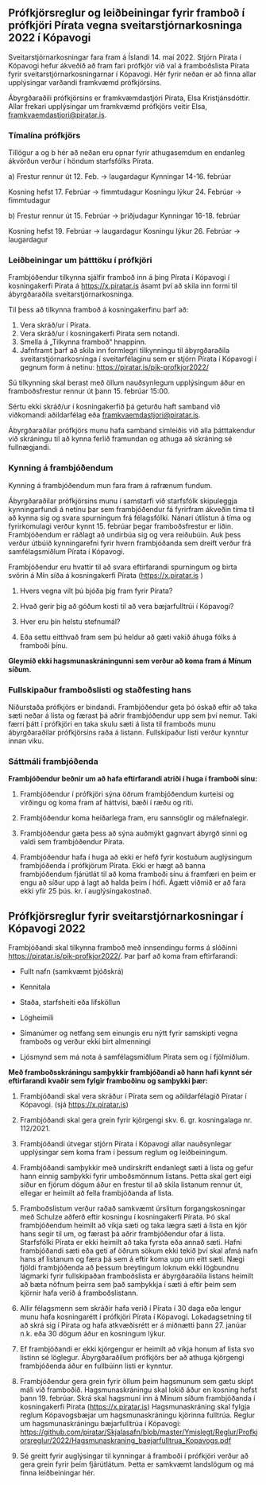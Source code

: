 
## Prófkjörsreglur og leiðbeiningar fyrir framboð í prófkjöri Pírata vegna sveitarstjórnarkosninga 2022 í Kópavogi

Sveitarstjórnarkosningar fara fram á Íslandi 14. maí 2022. Stjórn Pírata í Kópavogi hefur ákveðið að fram fari prófkjör við val á framboðslista Pírata fyrir sveitarstjórnarkosningarnar í Kópavogi. Hér fyrir neðan er að finna allar upplýsingar varðandi framkvæmd prófkjörsins.

Ábyrgðaraðili prófkjörsins er framkvæmdastjóri Pírata, Elsa Kristjánsdóttir. Allar frekari upplýsingar um framkvæmd prófkjörs veitir Elsa, framkvaemdastjori@piratar.is.


### Tímalína prófkjörs

Tillögur a og b hér að neðan eru opnar fyrir athugasemdum en endanleg ákvörðun verður í höndum starfsfólks Pírata.

a)
Frestur rennur út 12. Feb. → laugardagur Kynningar 14-16. febrúar

Kosning hefst 17. Febrúar → fimmtudagur Kosningu lýkur 24. Febrúar → fimmtudagur

b)
Frestur rennur út 15. Febrúar → þriðjudagur Kynningar 16-18. febrúar

Kosning hefst 19. Febrúar → laugardagur Kosningu lýkur 26. Febrúar → laugardagur

### Leiðbeiningar um þátttöku í prófkjöri
Frambjóðendur tilkynna sjálfir framboð inn á þing Pírata í Kópavogi í kosningakerfi Pírata á https://x.piratar.is ásamt því að skila inn formi til ábyrgðaraðila sveitarstjórnarkosninga.

Til þess að tilkynna framboð á kosningakerfinu þarf að:

1. Vera skráð/ur í Pírata.
2. Vera skráð/ur í kosningakerfi Pírata sem notandi.
3. Smella á „Tilkynna framboð“ hnappinn.
4. Jafnframt þarf að skila inn formlegri tilkynningu til  ábyrgðaraðila sveitarstjórnarkosninga í sveitarfélaginu sem er stjórn Pírata í Kópavogi í gegnum form á netinu: https://piratar.is/pik-profkjor2022/

Sú tilkynning skal berast með öllum nauðsynlegum upplýsingum áður en framboðsfrestur rennur út þann 15. febrúar 15:00.

Sértu ekki skráð/ur í kosningakerfið þá geturðu haft samband við viðkomandi aðildarfélag eða framkvaemdastjori@piratar.is.

Ábyrgðaraðilar prófkjörs munu hafa samband símleiðis við alla þátttakendur við skráningu til að kynna ferlið framundan og athuga að skráning sé fullnægjandi.
 
### Kynning á frambjóðendum

Kynning á frambjóðendum mun fara fram á rafrænum fundum.

Ábyrgðaraðilar prófkjörsins munu í samstarfi við starfsfólk skipuleggja kynningarfundi á netinu þar sem frambjóðendur fá fyrirfram ákveðin tíma til að kynna sig og svara spurningum frá félagsfólki. Nánari útlistun á tíma og fyrirkomulagi verður kynnt 15. febrúar þegar framboðsfrestur er liðin. Frambjóðendum er ráðlagt að undirbúa sig og vera reiðubúin. Auk þess verður útbúið kynningarefni fyrir hvern frambjóðanda sem dreift verður frá samfélagsmiðlum Pírata í Kópavogi.

Frambjóðendur eru hvattir til að svara eftirfarandi spurningum og birta svörin á Mín síða á kosningakerfi Pírata (https://x.piratar.is )

1. Hvers vegna vilt þú bjóða þig fram fyrir Pírata?

2. Hvað gerir þig að góðum kosti til að vera bæjarfulltrúi í Kópavogi?

3. Hver eru þín helstu stefnumál?

4. Eða settu eitthvað fram sem þú heldur að gæti vakið áhuga fólks á framboði þínu.

**Gleymið ekki hagsmunaskráningunni sem verður að koma fram á Mínum síðum.**

### Fullskipaður framboðslisti og staðfesting hans

Niðurstaða prófkjörs er bindandi. Frambjóðendur geta þó óskað eftir að taka sæti neðar á lista og færast þá aðrir frambjóðendur upp sem því nemur. Taki færri þátt í prófkjöri en taka skulu sæti á lista til framboðs munu ábyrgðaraðilar prófkjörsins raða á listann. Fullskipaður listi verður kynntur innan viku.

### Sáttmáli frambjóðenda

**Frambjóðendur beðnir um að hafa eftirfarandi atriði í huga í framboði sínu:**

1. Frambjóðendur í prófkjöri sýna öðrum frambjóðendum kurteisi og virðingu og koma fram af háttvísi, bæði í ræðu og riti.

2. Frambjóðendur koma heiðarlega fram, eru sannsöglir og málefnalegir.

3. Frambjóðendur gæta þess að sýna auðmýkt gagnvart ábyrgð sinni og valdi sem frambjóðendur Pírata.

4. Frambjóðendur hafa í huga að ekki er hefð fyrir kostuðum auglýsingum frambjóðenda í prófkjörum Pírata. Ekki er hægt að banna frambjóðendum fjárútlát til að koma framboði sínu á framfæri en þeim er engu að síður upp á lagt að halda þeim í hófi. Ágætt viðmið er að fara ekki yfir 25 þús. kr. í auglýsingakostnað.

## Prófkjörsreglur fyrir sveitarstjórnarkosningar í Kópavogi 2022

Frambjóðandi skal tilkynna framboð með innsendingu forms á slóðinni https://piratar.is/pik-profkjor2022/. Þar þarf að koma fram eftirfarandi:

* Fullt nafn (samkvæmt þjóðskrá)

* Kennitala

* Staða, starfsheiti eða lífsköllun

* Lögheimili

* Símanúmer og netfang sem einungis eru nýtt fyrir samskipti vegna framboðs og verður ekki birt almenningi

* Ljósmynd sem má nota á samfélagsmiðlum Pírata sem og í fjölmiðlum.
 
**Með framboðsskráningu samþykkir frambjóðandi að hann hafi kynnt sér eftirfarandi kvaðir sem fylgir framboðinu og samþykki þær:**

1. Frambjóðandi skal vera skráður í Pírata sem og aðildarfélagið Píratar í Kópavogi. (sjá https://x.piratar.is)

2. Frambjóðandi skal gera grein fyrir kjörgengi skv. 6. gr. kosningalaga nr. 112/2021.

3. Frambjóðandi útvegar stjórn Pírata í Kópavogi allar nauðsynlegar upplýsingar sem koma fram í þessum reglum og leiðbeiningum.

4. Frambjóðandi samþykkir með undirskrift endanlegt sæti á lista og gefur hann einnig samþykki fyrir umboðsmönnum listans. Þetta skal gert eigi síður en fjórum dögum áður en frestur til að skila listanum rennur út, ellegar er heimilt að fella frambjóðanda af lista.

5. Framboðslistum verður raðað samkvæmt úrslitum forgangskosningar með Schulze aðferð eftir kosningu í kosningakerfi Pírata. Þó skal frambjóðendum heimilt að víkja sæti og taka lægra sæti á lista en kjör hans segir til um, og færast þá aðrir frambjóðendur ofar á lista. Starfsfólki Pírata er ekki heimilt að taka fyrsta eða annað sæti. Hafni frambjóðandi sæti eða geti af öðrum sökum ekki tekið því skal afmá nafn hans af listanum og færa þá sem á eftir koma upp um eitt sæti. Nægi fjöldi frambjóðenda að þessum breytingum loknum ekki lögbundnu lágmarki fyrir fullskipaðan framboðslista er ábyrgðaraðila listans heimilt að bæta nöfnum þeirra sem það samþykkja í sæti á eftir þeim sem kjörnir hafa verið á framboðslistann.

6. Allir félagsmenn sem skráðir hafa verið í Pírata í 30 daga eða lengur munu hafa kosningarétt í prófkjöri Pírata í Kópavogi. Lokadagsetning til að skrá sig í Pírata og hafa atkvæðisrétt er á miðnætti þann 27. janúar n.k. eða 30 dögum áður en kosningum lýkur.

7. Ef frambjóðandi er ekki kjörgengur er heimilt að víkja honum af lista svo listinn sé löglegur. Ábyrgðaraðilum prófkjörs ber að athuga kjörgengi frambjóðenda áður en fullbúinn listi er kynntur.

8. Frambjóðendur gera grein fyrir öllum þeim hagsmunum sem gætu skipt máli við framboðið. Hagsmunaskráningu skal lokið áður en kosning hefst þann 19. febrúar. Skrá skal hagsmuni inn á Mínum síðum frambjóðanda í kosningakerfi Pírata (https://x.piratar.is) Hagsmunaskráning skal fylgja reglum Kópavogsbæjar um hagsmunaskráningu kjörinna fulltrúa.
Reglur um hagsmunaskráningu bæjarfulltrúa í Kópavogi: https://github.com/piratar/Skjalasafn/blob/master/Ymislegt/Reglur/Profkjorsreglur/2022/Hagsmunaskraning_baejarfulltrua_Kopavogs.pdf

9. Sé greitt fyrir auglýsingar til kynningar á framboði í prófkjöri verður að gera grein fyrir þeim fjárútlátum. Þetta er samkvæmt landslögum og má finna leiðbeiningar hér.

